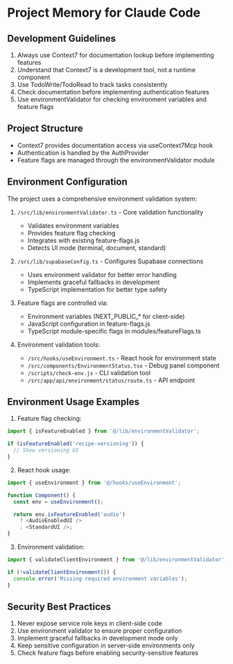 # Project Memory for Claude Code

## Development Guidelines

1. Always use Context7 for documentation lookup before implementing features
2. Understand that Context7 is a development tool, not a runtime component
3. Use TodoWrite/TodoRead to track tasks consistently
4. Check documentation before implementing authentication features
5. Use environmentValidator for checking environment variables and feature flags

## Project Structure

- Context7 provides documentation access via useContext7Mcp hook
- Authentication is handled by the AuthProvider
- Feature flags are managed through the environmentValidator module

## Environment Configuration

The project uses a comprehensive environment validation system:

1. `/src/lib/environmentValidator.ts` - Core validation functionality
   - Validates environment variables
   - Provides feature flag checking
   - Integrates with existing feature-flags.js
   - Detects UI mode (terminal, document, standard)

2. `/src/lib/supabaseConfig.ts` - Configures Supabase connections
   - Uses environment validator for better error handling
   - Implements graceful fallbacks in development
   - TypeScript implementation for better type safety

3. Feature flags are controlled via:
   - Environment variables (NEXT_PUBLIC_* for client-side)
   - JavaScript configuration in feature-flags.js
   - TypeScript module-specific flags in modules/featureFlags.ts

4. Environment validation tools:
   - `/src/hooks/useEnvironment.ts` - React hook for environment state
   - `/src/components/EnvironmentStatus.tsx` - Debug panel component
   - `/scripts/check-env.js` - CLI validation tool
   - `/src/app/api/environment/status/route.ts` - API endpoint

## Environment Usage Examples

1. Feature flag checking:
```typescript
import { isFeatureEnabled } from '@/lib/environmentValidator';

if (isFeatureEnabled('recipe-versioning')) {
  // Show versioning UI
}
```

2. React hook usage:
```typescript
import { useEnvironment } from '@/hooks/useEnvironment';

function Component() {
  const env = useEnvironment();

  return env.isFeatureEnabled('audio')
    ? <AudioEnabledUI />
    : <StandardUI />;
}
```

3. Environment validation:
```typescript
import { validateClientEnvironment } from '@/lib/environmentValidator';

if (!validateClientEnvironment()) {
  console.error('Missing required environment variables');
}
```

## Security Best Practices

1. Never expose service role keys in client-side code
2. Use environment validator to ensure proper configuration
3. Implement graceful fallbacks in development mode only
4. Keep sensitive configuration in server-side environments only
5. Check feature flags before enabling security-sensitive features